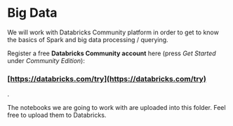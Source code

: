 # Big Data

We will work with Databricks Community platform in order to get to know the basics of Spark and big data processing / querying.

Register a free **Databricks Community account** here (press *Get Started* under *Community Edition*):
### [https://databricks.com/try](https://databricks.com/try)

.

The notebooks we are going to work with are uploaded into this folder. Feel free to upload them to Databricks.
